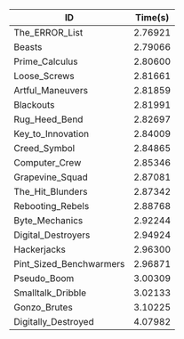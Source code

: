 |ID|Time(s)|
|-|-|
|The_ERROR_List|2.76921|
|Beasts|2.79066|
|Prime_Calculus|2.80600|
|Loose_Screws|2.81661|
|Artful_Maneuvers|2.81859|
|Blackouts|2.81991|
|Rug_Heed_Bend|2.82697|
|Key_to_Innovation|2.84009|
|Creed_Symbol|2.84865|
|Computer_Crew|2.85346|
|Grapevine_Squad|2.87081|
|The_Hit_Blunders|2.87342|
|Rebooting_Rebels|2.88768|
|Byte_Mechanics|2.92244|
|Digital_Destroyers|2.94924|
|Hackerjacks|2.96300|
|Pint_Sized_Benchwarmers|2.96871|
|Pseudo_Boom|3.00309|
|Smalltalk_Dribble|3.02133|
|Gonzo_Brutes|3.10225|
|Digitally_Destroyed|4.07982|
